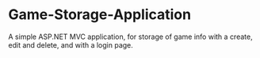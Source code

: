 # Game-Storage-Application
A simple ASP.NET MVC application, for storage of game info with a create, edit and delete, and with a login page.

